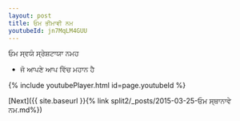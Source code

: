 ```yaml
---
layout: post
title: ਓਮ ਭੀਮਾਞੀ ਨਮ
youtubeId: jn7MqLM4GUU
---
```

 
 
 ਓਮ ਸ੍ਵਯੰ ਸ੍ਰੇਸ਼ਟਾਯਾ ਨਮਹ  
 
 -  ਜੋ ਆਪਣੇ ਆਪ ਵਿੱਚ ਮਹਾਨ ਹੈ 
 
  
 
  
 
 
 
 
 
 


{% include youtubePlayer.html id=page.youtubeId %}
 
[Next]({{ site.baseurl }}{% link  split2/_posts/2015-03-25-ਓਮ ਸ੍ਥਾਨਾਵੇ ਨਮ.md%})
 

